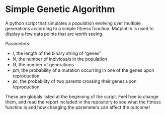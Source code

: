 # Simple Genetic Algorithm
A python script that simulates a population evolving over multiple generations according to a simple fitness function. Matplotlib is
used to display a few data points that are worth seeing.

Parameters:

*  𝑙, the length of the binary string of “genes” 
*  𝑁, the number of individuals in the population 
*  𝐺, the number of generations 
*  𝑝𝑚, the probability of a mutation occurring in one of the genes upon reproduction 
*  𝑝𝑐, the probability of two parents crossing their genes upon reproduction 

These are globals listed at the beginning of the script. Feel free to change them, and read the report included in the repository
to see what the fitness functino is and how changing the parameters can affect the outcome!
